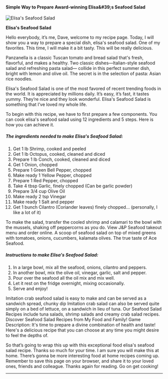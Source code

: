             

#### Simple Way to Prepare Award-winning Elisa&amp;#39;s Seafood Salad

![Elisa's Seafood Salad](https://img-global.cpcdn.com/recipes/4785520748003328/751x532cq70/elisas-seafood-salad-recipe-main-photo.jpg)

**Elisa's Seafood Salad**

Hello everybody, it’s me, Dave, welcome to my recipe page. Today, I will show you a way to prepare a special dish, elisa's seafood salad. One of my favorites. This time, I will make it a bit tasty. This will be really delicious.

Panzanella is a classic Tuscan tomato and bread salad that's fresh, flavorful, and makes a healthy. Two classic dishes—Italian-style seafood salad and refreshing pasta salad— collide in this perfect summer dish, bright with lemon and olive oil. The secret is in the selection of pasta: Asian rice noodles.

Elisa's Seafood Salad is one of the most favored of recent trending foods in the world. It is appreciated by millions daily. It’s easy, it’s fast, it tastes yummy. They’re nice and they look wonderful. Elisa's Seafood Salad is something that I’ve loved my whole life.

To begin with this recipe, we have to first prepare a few components. You can cook elisa's seafood salad using 12 ingredients and 5 steps. Here is how you can achieve it.

##### The ingredients needed to make Elisa's Seafood Salad:

1.  Get 1 lb Shrimp, cooked and peeled
2.  Get 1 lb Octopus, cooked, cleaned and diced
3.  Prepare 1 lb Conch, cooked, cleaned and diced
4.  Get 1 Onion, chopped
5.  Prepare 1 Green Bell Pepper, chopped
6.  Make ready 1 Yellow Pepper, chopped
7.  Prepare 1 Red Pepper, chopped
8.  Take 4 tbsp Garlic, finely chopped (Can be garlic powder)
9.  Prepare 3/4 cup Olive Oil
10.  Make ready 2 tsp Vinegar
11.  Make ready 1 Salt and pepper
12.  Get 1 bunch Cilantro (Coriander leaves) finely chopped… (personally, I like a lot of it)

To make the salad, transfer the cooled shrimp and calamari to the bowl with the mussels, shaking off peppercorns as you do. View J&P Seafood takeout menu and order online. A scoop of seafood salad on top of mixed greens with tomatoes, onions, cucumbers, kalamata olives. The true taste of Ace Seafood.

##### Instructions to make Elisa's Seafood Salad:

1.  In a large bowl, mix all the seafood, onions, cilantro and peppers.
2.  In another bowl, mix the olive oil, vinegar, garlic, salt and pepper.
3.  Pour over the seafood all the oil mix and mix well.
4.  Let it rest on the fridge overnight, mixing occasionally.
5.  Serve and enjoy!

Imitation crab seafood salad is easy to make and can be served as a sandwich spread, chunky dip Imitation crab salad can also be served quite simply on a bed of lettuce, on a sandwich in lieu of tuna. Our Seafood Salad Recipes include tuna salads, shrimp salads and creamy crab salad recipes. Discover Seafood Salad Recipes from My Food and Family! Game Description: It's time to prepare a divine combination of health and taste! Here's a delicious recipe that you can choose at any time you might desire to feel the depths of.

So that’s going to wrap this up with this exceptional food elisa's seafood salad recipe. Thanks so much for your time. I am sure you will make this at home. There’s gonna be more interesting food at home recipes coming up. Remember to save this page on your browser, and share it to your loved ones, friends and colleague. Thanks again for reading. Go on get cooking!

* * *
